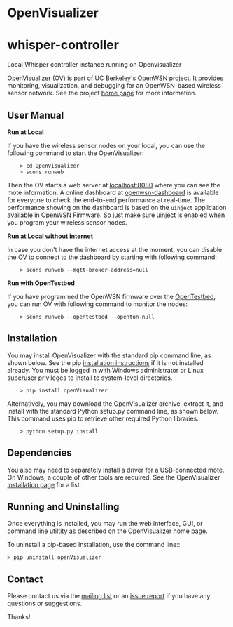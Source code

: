 OpenVisualizer
==============

# whisper-controller
Local Whisper controller instance running on Openvisualizer

OpenVisualizer (OV) is part of UC Berkeley's OpenWSN project. It provides 
monitoring, visualization, and debugging for an OpenWSN-based wireless sensor
network. See the project [home page][] for more information.

User Manual
-----------

**Run at Local**

If you have the wireless sensor nodes on your local, you can use the following command to start the OpenVisualizer:

```
    > cd OpenVisualizer
    > scons runweb
``` 

Then the OV starts a web server at [localhost:8080][] where you can see the mote information.
A online dashboard at [openwsn-dashboard][] is available for everyone to check the end-to-end performance at real-time.
The performance showing on the dashboard is based on the `uinject` application available in OpenWSN Firmware.
So just make sure uinject is enabled when you program your wireless sensor nodes.

**Run at Local without internet**

In case you don't have the internet access at the moment, you can disable the OV to connect to the dashboard by starting with following command:

```
    > scons runweb --mqtt-broker-address=null
```

**Run with OpenTestbed**

If you have programmed the OpenWSN firmware over the [OpenTestbed][], you can run OV with following command to monitor the nodes:

```
    > scons runweb --opentestbed --opentun-null
```

Installation
------------
You may install OpenVisualizer with the standard pip command line, as shown
below. See the pip [installation instructions][] if it is not installed 
already. You must be logged in with Windows administrator or Linux superuser
privileges to install to system-level directories.

```
    > pip install openVisualizer
```
    
Alternatively, you may download the OpenVisualizer archive, extract it, and
install with the standard Python setup.py command line, as shown below. This
command uses pip to retrieve other required Python libraries.

```
    > python setup.py install
```
    
Dependencies
------------
You also may need to separately install a driver for a USB-connected mote.
On Windows, a couple of other tools are required. See the OpenVisualizer 
[installation page][] for a list.

Running and Uninstalling
------------------------
Once everything is installed, you may run the web interface, GUI, or command 
line utiltity as described on the OpenVisualizer home page. 

To uninstall a pip-based installation, use the command line::

    > pip uninstall openVisualizer
    
Contact
-------

Please contact us via the [mailing list][] or an [issue report][] if you 
have any questions or suggestions.

Thanks!

[home page]: https://openwsn.atlassian.net/wiki/display/OW/OpenVisualizer

[installation instructions]: http://www.pip-installer.org/en/latest/installing.html

[installation page]: https://openwsn.atlassian.net/wiki/display/OW/Installation+and+Dependencies

[mailing list]: https://openwsn.atlassian.net/wiki/display/OW/Mailing+List

[issue report]: https://openwsn.atlassian.net

[openwsn-dashboard]: https://openwsn-dashboard.eu-gb.mybluemix.net/ui/

[OpenTestbed]: https://github.com/openwsn-berkeley/opentestbed

[localhost:8080]: http://localhost:8080/
